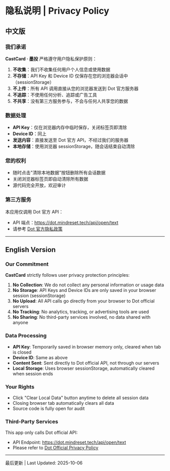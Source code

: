 # 隐私说明 | Privacy Policy

## 中文版

### 我们承诺

**CastCard · 墨投** 严格遵守用户隐私保护原则：

1. **不收集**：我们不收集任何用户个人信息或使用数据
2. **不存储**：API Key 和 Device ID 仅保存在您的浏览器会话中（sessionStorage）
3. **不上传**：所有 API 调用直接从您的浏览器发送到 Dot 官方服务器
4. **不追踪**：不使用任何分析、追踪或广告工具
5. **不共享**：没有第三方服务参与，不会与任何人共享您的数据

### 数据处理

- **API Key**：仅在浏览器内存中临时保存，关闭标签页即清除
- **Device ID**：同上
- **发送内容**：直接发送至 Dot 官方 API，不经过我们的服务器
- **本地存储**：使用浏览器 sessionStorage，随会话结束自动清除

### 您的权利

- 随时点击"清除本地数据"按钮删除所有会话数据
- 关闭浏览器标签页即自动清除所有数据
- 源代码完全开放，欢迎审计

### 第三方服务

本应用仅调用 Dot 官方 API：
- API 端点：https://dot.mindreset.tech/api/open/text
- 请参考 [Dot 官方隐私政策](https://dot.mindreset.tech/privacy)

---

## English Version

### Our Commitment

**CastCard** strictly follows user privacy protection principles:

1. **No Collection**: We do not collect any personal information or usage data
2. **No Storage**: API Keys and Device IDs are only saved in your browser session (sessionStorage)
3. **No Upload**: All API calls go directly from your browser to Dot official servers
4. **No Tracking**: No analytics, tracking, or advertising tools are used
5. **No Sharing**: No third-party services involved, no data shared with anyone

### Data Processing

- **API Key**: Temporarily saved in browser memory only, cleared when tab is closed
- **Device ID**: Same as above
- **Content Sent**: Sent directly to Dot official API, not through our servers
- **Local Storage**: Uses browser sessionStorage, automatically cleared when session ends

### Your Rights

- Click "Clear Local Data" button anytime to delete all session data
- Closing browser tab automatically clears all data
- Source code is fully open for audit

### Third-Party Services

This app only calls Dot official API:
- API Endpoint: https://dot.mindreset.tech/api/open/text
- Please refer to [Dot Official Privacy Policy](https://dot.mindreset.tech/privacy)

---

最后更新 | Last Updated: 2025-10-06

